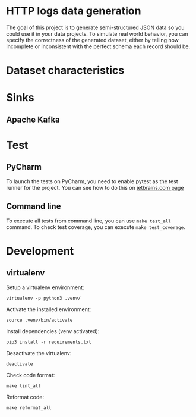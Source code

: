 # HTTP logs data generation

The goal of this project is to generate semi-structured JSON data so you could use it in your data projects. To 
simulate real world behavior, you can specify the correctness of the generated dataset, either by telling how
incomplete or inconsistent with the perfect schema each record should be.

# Dataset characteristics

# Sinks
## Apache Kafka


# Test
## PyCharm
To launch the tests on PyCharm, you need to enable pytest as the test runner for the project. You can see how to do this
on [jetbrains.com page](https://www.jetbrains.com/help/pycharm/pytest.html)

## Command line
To execute all tests from command line, you can use `make test_all` command. To check test coverage, you can execute
`make test_coverage`.

# Development
## virtualenv
Setup a virtualenv environment:
```
virtualenv -p python3 .venv/
```

Activate the installed environment:
```
source .venv/bin/activate
```

Install dependencies (venv activated):
``` 
pip3 install -r requirements.txt
```

Desactivate the virtualenv:
```
deactivate
```

Check code format:
```
make lint_all
```

Reformat code:
```
make reformat_all
```
